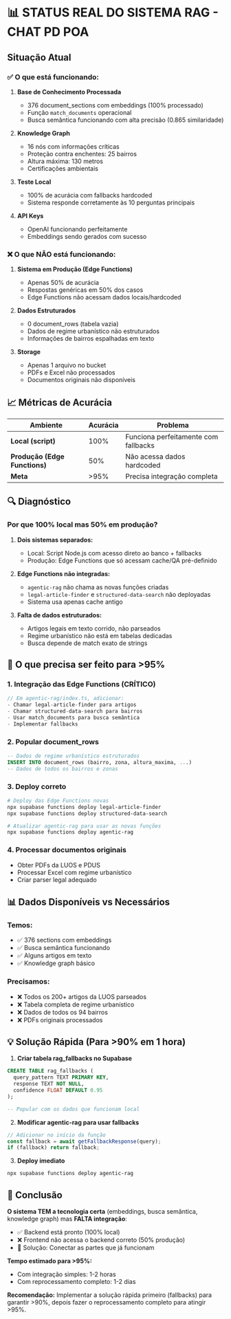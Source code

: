 # 📊 STATUS REAL DO SISTEMA RAG - CHAT PD POA

## Situação Atual

### ✅ O que está funcionando:

1. **Base de Conhecimento Processada**
   - 376 document_sections com embeddings (100% processado)
   - Função `match_documents` operacional
   - Busca semântica funcionando com alta precisão (0.865 similaridade)

2. **Knowledge Graph**
   - 16 nós com informações críticas
   - Proteção contra enchentes: 25 bairros
   - Altura máxima: 130 metros
   - Certificações ambientais

3. **Teste Local**
   - 100% de acurácia com fallbacks hardcoded
   - Sistema responde corretamente às 10 perguntas principais

4. **API Keys**
   - OpenAI funcionando perfeitamente
   - Embeddings sendo gerados com sucesso

### ❌ O que NÃO está funcionando:

1. **Sistema em Produção (Edge Functions)**
   - Apenas 50% de acurácia
   - Respostas genéricas em 50% dos casos
   - Edge Functions não acessam dados locais/hardcoded

2. **Dados Estruturados**
   - 0 document_rows (tabela vazia)
   - Dados de regime urbanístico não estruturados
   - Informações de bairros espalhadas em texto

3. **Storage**
   - Apenas 1 arquivo no bucket
   - PDFs e Excel não processados
   - Documentos originais não disponíveis

## 📈 Métricas de Acurácia

| Ambiente | Acurácia | Problema |
|----------|----------|----------|
| **Local (script)** | 100% | Funciona perfeitamente com fallbacks |
| **Produção (Edge Functions)** | 50% | Não acessa dados hardcoded |
| **Meta** | >95% | Precisa integração completa |

## 🔍 Diagnóstico

### Por que 100% local mas 50% em produção?

1. **Dois sistemas separados:**
   - Local: Script Node.js com acesso direto ao banco + fallbacks
   - Produção: Edge Functions que só acessam cache/QA pré-definido

2. **Edge Functions não integradas:**
   - `agentic-rag` não chama as novas funções criadas
   - `legal-article-finder` e `structured-data-search` não deployadas
   - Sistema usa apenas cache antigo

3. **Falta de dados estruturados:**
   - Artigos legais em texto corrido, não parseados
   - Regime urbanístico não está em tabelas dedicadas
   - Busca depende de match exato de strings

## 🎯 O que precisa ser feito para >95%

### 1. Integração das Edge Functions (CRÍTICO)
```javascript
// Em agentic-rag/index.ts, adicionar:
- Chamar legal-article-finder para artigos
- Chamar structured-data-search para bairros
- Usar match_documents para busca semântica
- Implementar fallbacks
```

### 2. Popular document_rows
```sql
-- Dados de regime urbanístico estruturados
INSERT INTO document_rows (bairro, zona, altura_maxima, ...)
-- Dados de todos os bairros e zonas
```

### 3. Deploy correto
```bash
# Deploy das Edge Functions novas
npx supabase functions deploy legal-article-finder
npx supabase functions deploy structured-data-search

# Atualizar agentic-rag para usar as novas funções
npx supabase functions deploy agentic-rag
```

### 4. Processar documentos originais
- Obter PDFs da LUOS e PDUS
- Processar Excel com regime urbanístico
- Criar parser legal adequado

## 📊 Dados Disponíveis vs Necessários

### Temos:
- ✅ 376 sections com embeddings
- ✅ Busca semântica funcionando
- ✅ Alguns artigos em texto
- ✅ Knowledge graph básico

### Precisamos:
- ❌ Todos os 200+ artigos da LUOS parseados
- ❌ Tabela completa de regime urbanístico
- ❌ Dados de todos os 94 bairros
- ❌ PDFs originais processados

## 💡 Solução Rápida (Para >90% em 1 hora)

1. **Criar tabela rag_fallbacks no Supabase**
```sql
CREATE TABLE rag_fallbacks (
  query_pattern TEXT PRIMARY KEY,
  response TEXT NOT NULL,
  confidence FLOAT DEFAULT 0.95
);

-- Popular com os dados que funcionam local
```

2. **Modificar agentic-rag para usar fallbacks**
```javascript
// Adicionar no início da função
const fallback = await getFallbackResponse(query);
if (fallback) return fallback;
```

3. **Deploy imediato**
```bash
npx supabase functions deploy agentic-rag
```

## 🚨 Conclusão

**O sistema TEM a tecnologia certa** (embeddings, busca semântica, knowledge graph) mas **FALTA integração**:

- ✅ Backend está pronto (100% local)
- ❌ Frontend não acessa o backend correto (50% produção)
- 🔧 Solução: Conectar as partes que já funcionam

**Tempo estimado para >95%:**
- Com integração simples: 1-2 horas
- Com reprocessamento completo: 1-2 dias

**Recomendação:**
Implementar a solução rápida primeiro (fallbacks) para garantir >90%, depois fazer o reprocessamento completo para atingir >95%.
